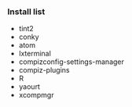 ### Install list
  * tint2
  * conky
  * atom
  * lxterminal
  * compizconfig-settings-manager
  * compiz-plugins
  * R
  * yaourt
  * xcompmgr
